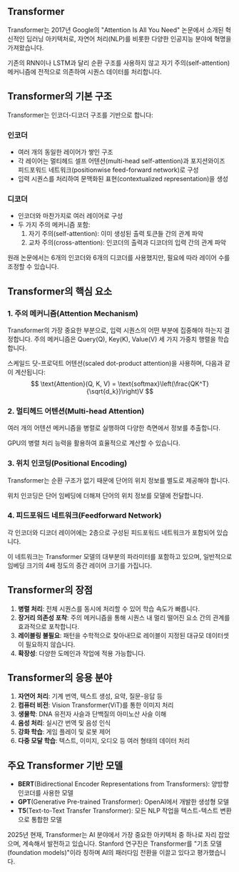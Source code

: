 ## Transformer

Transformer는 2017년 Google의 "Attention Is All You Need" 논문에서 소개된 혁신적인 딥러닝 아키텍처로, 자연어 처리(NLP)를 비롯한 다양한 인공지능 분야에 혁명을 가져왔습니다. 

기존의 RNN이나 LSTM과 달리 순환 구조를 사용하지 않고 자기 주의(self-attention) 메커니즘에 전적으로 의존하여 시퀀스 데이터를 처리합니다.

## Transformer의 기본 구조

Transformer는 인코더-디코더 구조를 기반으로 합니다:

### 인코더

- 여러 개의 동일한 레이어가 쌓인 구조
- 각 레이어는 멀티헤드 셀프 어텐션(multi-head self-attention)과 포지션와이즈 피드포워드 네트워크(positionwise feed-forward network)로 구성
- 입력 시퀀스를 처리하여 문맥화된 표현(contextualized representation)을 생성

### 디코더

- 인코더와 마찬가지로 여러 레이어로 구성
- 두 가지 주의 메커니즘 포함:
  1. 자기 주의(self-attention): 이미 생성된 출력 토큰들 간의 관계 파악
  2. 교차 주의(cross-attention): 인코더의 출력과 디코더의 입력 간의 관계 파악

원래 논문에서는 6개의 인코더와 6개의 디코더를 사용했지만, 필요에 따라 레이어 수를 조정할 수 있습니다.

## Transformer의 핵심 요소

### 1. 주의 메커니즘(Attention Mechanism)

Transformer의 가장 중요한 부분으로, 입력 시퀀스의 어떤 부분에 집중해야 하는지 결정합니다. 
주의 메커니즘은 Query(Q), Key(K), Value(V) 세 가지 가중치 행렬을 학습합니다.

스케일드 닷-프로덕트 어텐션(scaled dot-product attention)을 사용하며, 다음과 같이 계산됩니다:
$$ \text{Attention}(Q, K, V) = \text{softmax}\left(\frac{QK^T}{\sqrt{d_k}}\right)V $$

### 2. 멀티헤드 어텐션(Multi-head Attention)

여러 개의 어텐션 메커니즘을 병렬로 실행하여 다양한 측면에서 정보를 추출합니다. 

GPU의 병렬 처리 능력을 활용하여 효율적으로 계산할 수 있습니다.

### 3. 위치 인코딩(Positional Encoding)

Transformer는 순환 구조가 없기 때문에 단어의 위치 정보를 별도로 제공해야 합니다. 

위치 인코딩은 단어 임베딩에 더해져 단어의 위치 정보를 모델에 전달합니다.

### 4. 피드포워드 네트워크(Feedforward Network)

각 인코더와 디코더 레이어에는 2층으로 구성된 피드포워드 네트워크가 포함되어 있습니다. 

이 네트워크는 Transformer 모델의 대부분의 파라미터를 포함하고 있으며, 일반적으로 임베딩 크기의 4배 정도의 중간 레이어 크기를 가집니다.

## Transformer의 장점

1. **병렬 처리**: 전체 시퀀스를 동시에 처리할 수 있어 학습 속도가 빠릅니다.
2. **장거리 의존성 포착**: 주의 메커니즘을 통해 시퀀스 내 멀리 떨어진 요소 간의 관계를 효과적으로 포착합니다.
3. **레이블링 불필요**: 패턴을 수학적으로 찾아내므로 레이블이 지정된 대규모 데이터셋이 필요하지 않습니다.
4. **확장성**: 다양한 도메인과 작업에 적용 가능합니다.

## Transformer의 응용 분야

1. **자연어 처리**: 기계 번역, 텍스트 생성, 요약, 질문-응답 등
2. **컴퓨터 비전**: Vision Transformer(ViT)를 통한 이미지 처리
3. **생물학**: DNA 유전자 사슬과 단백질의 아미노산 사슬 이해
4. **음성 처리**: 실시간 번역 및 음성 인식
5. **강화 학습**: 게임 플레이 및 로봇 제어
6. **다중 모달 학습**: 텍스트, 이미지, 오디오 등 여러 형태의 데이터 처리

## 주요 Transformer 기반 모델

- **BERT**(Bidirectional Encoder Representations from Transformers): 양방향 인코더를 사용한 모델
- **GPT**(Generative Pre-trained Transformer): OpenAI에서 개발한 생성형 모델
- **T5**(Text-to-Text Transfer Transformer): 모든 NLP 작업을 텍스트-텍스트 변환으로 통합한 모델

2025년 현재, Transformer는 AI 분야에서 가장 중요한 아키텍처 중 하나로 자리 잡았으며, 계속해서 발전하고 있습니다. Stanford 연구진은 Transformer를 "기초 모델(foundation models)"이라 칭하며 AI의 패러다임 전환을 이끌고 있다고 평가했습니다.

